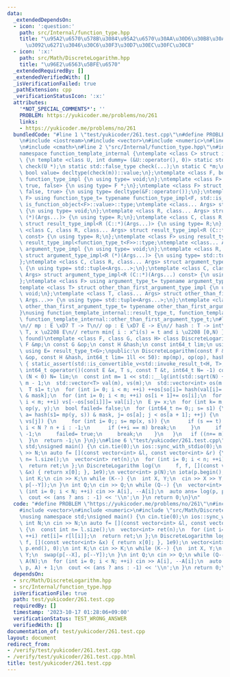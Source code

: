```yaml
---
data:
  _extendedDependsOn:
  - icon: ':question:'
    path: src/Internal/function_type.hpp
    title: "\u95A2\u6570\u578B\u3084\u95A2\u6570\u30AA\u30D6\u30B8\u30A7\u30AF\u30C8\
      \u3092\u6271\u3046\u30C6\u30F3\u30D7\u30EC\u30FC\u30C8"
  - icon: ':x:'
    path: src/Math/DiscreteLogarithm.hpp
    title: "\u96E2\u6563\u5BFE\u6570"
  _extendedRequiredBy: []
  _extendedVerifiedWith: []
  _isVerificationFailed: true
  _pathExtension: cpp
  _verificationStatusIcon: ':x:'
  attributes:
    '*NOT_SPECIAL_COMMENTS*': ''
    PROBLEM: https://yukicoder.me/problems/no/261
    links:
    - https://yukicoder.me/problems/no/261
  bundledCode: "#line 1 \"test/yukicoder/261.test.cpp\"\n#define PROBLEM \"https://yukicoder.me/problems/no/261\"\
    \n#include <iostream>\n#include <vector>\n#include <numeric>\n#line 2 \"src/Math/DiscreteLogarithm.hpp\"\
    \n#include <cmath>\n#line 2 \"src/Internal/function_type.hpp\"\n#include <type_traits>\n\
    namespace function_template_internal {\ntemplate <class C> struct is_function_object\
    \ {\n template <class U, int dummy= (&U::operator(), 0)> static std::true_type\
    \ check(U *);\n static std::false_type check(...);\n static C *m;\n static constexpr\
    \ bool value= decltype(check(m))::value;\n};\ntemplate <class F, bool, bool> struct\
    \ function_type_impl {\n using type= void;\n};\ntemplate <class F> struct function_type_impl<F,\
    \ true, false> {\n using type= F *;\n};\ntemplate <class F> struct function_type_impl<F,\
    \ false, true> {\n using type= decltype(&F::operator());\n};\ntemplate <class\
    \ F> using function_type_t= typename function_type_impl<F, std::is_function_v<F>,\
    \ is_function_object<F>::value>::type;\ntemplate <class... Args> struct result_type_impl\
    \ {\n using type= void;\n};\ntemplate <class R, class... Args> struct result_type_impl<R\
    \ (*)(Args...)> {\n using type= R;\n};\ntemplate <class C, class R, class... Args>\
    \ struct result_type_impl<R (C::*)(Args...)> {\n using type= R;\n};\ntemplate\
    \ <class C, class R, class... Args> struct result_type_impl<R (C::*)(Args...)\
    \ const> {\n using type= R;\n};\ntemplate <class F> using result_type_t= typename\
    \ result_type_impl<function_type_t<F>>::type;\ntemplate <class... Args> struct\
    \ argument_type_impl {\n using type= void;\n};\ntemplate <class R, class... Args>\
    \ struct argument_type_impl<R (*)(Args...)> {\n using type= std::tuple<Args...>;\n\
    };\ntemplate <class C, class R, class... Args> struct argument_type_impl<R (C::*)(Args...)>\
    \ {\n using type= std::tuple<Args...>;\n};\ntemplate <class C, class R, class...\
    \ Args> struct argument_type_impl<R (C::*)(Args...) const> {\n using type= std::tuple<Args...>;\n\
    };\ntemplate <class F> using argument_type_t= typename argument_type_impl<function_type_t<F>>::type;\n\
    template <class T> struct other_than_first_argument_type_impl {\n using type=\
    \ void;\n};\ntemplate <class T, class... Args> struct other_than_first_argument_type_impl<std::tuple<T,\
    \ Args...>> {\n using type= std::tuple<Args...>;\n};\ntemplate <class T> using\
    \ other_than_first_argument_type_t= typename other_than_first_argument_type_impl<T>::type;\n\
    }\nusing function_template_internal::result_type_t, function_template_internal::argument_type_t,\
    \ function_template_internal::other_than_first_argument_type_t;\n#line 5 \"src/Math/DiscreteLogarithm.hpp\"\
    \n// mp : E \xD7 T -> T\n// op : E \xD7 E -> E\n// hash : T -> int\n// s,t \u2208\
    \ T, x \u2208 E\n// return min{ i : x^i(s) = t and i \u2208 [0,N) } or -1 (not\
    \ found)\ntemplate <class F, class G, class H> class DiscreteLogarithm {\n const\
    \ F &mp;\n const G &op;\n const H &hash;\n const int64_t lim;\n using T= result_type_t<F>;\n\
    \ using E= result_type_t<G>;\npublic:\n DiscreteLogarithm(const F &mp, const G\
    \ &op, const H &hash, int64_t lim= 1ll << 50): mp(mp), op(op), hash(hash), lim(lim)\
    \ { static_assert(std::is_convertible_v<std::invoke_result_t<H, T>, int>); }\n\
    \ int64_t operator()(const E &x, T s, const T &t, int64_t N= -1) const {\n  if\
    \ (N < 0) N= lim;\n  const int m= 1 << std::__lg(int(std::sqrt(N) + 1)), mask=\
    \ m - 1;\n  std::vector<T> val(m), vs(m);\n  std::vector<int> os(m + 1), so(m);\n\
    \  T s1= t;\n  for (int i= 0; i < m; ++i) ++os[so[i]= hash(val[i]= s1= mp(x, s1))\
    \ & mask];\n  for (int i= 0; i < m; ++i) os[i + 1]+= os[i];\n  for (int i= 0;\
    \ i < m; ++i) vs[--os[so[i]]]= val[i];\n  E y= x;\n  for (int k= m; k>>= 1;) y=\
    \ op(y, y);\n  bool failed= false;\n  for (int64_t n= 0;; s= s1) {\n   for (int\
    \ a= hash(s1= mp(y, s)) & mask, j= os[a]; j < os[a + 1]; ++j) {\n    if (s1 ==\
    \ vs[j]) {\n     for (int i= 0;; s= mp(x, s)) {\n      if (s == t) return n +\
    \ i < N ? n + i : -1;\n      if (++i == m) break;\n     }\n     if (failed) return\
    \ -1;\n     failed= true;\n     break;\n    }\n   }\n   if ((n+= m) >= N) break;\n\
    \  }\n  return -1;\n }\n};\n#line 6 \"test/yukicoder/261.test.cpp\"\nusing namespace\
    \ std;\nsigned main() {\n cin.tie(0);\n ios::sync_with_stdio(0);\n int N;\n cin\
    \ >> N;\n auto f= [](const vector<int> &l, const vector<int> &r) {\n  const int\
    \ n= l.size();\n  vector<int> ret(n);\n  for (int i= 0; i < n; ++i) ret[i]= r[l[i]];\n\
    \  return ret;\n };\n DiscreteLogarithm log(\n     f, f, [](const vector<int>\
    \ &x) { return x[0]; }, 1e9);\n vector<int> p(N);\n iota(p.begin(), p.end(), 0);\n\
    \ int K;\n cin >> K;\n while (K--) {\n  int X, Y;\n  cin >> X >> Y;\n  swap(p[--X],\
    \ p[--Y]);\n }\n int Q;\n cin >> Q;\n while (Q--) {\n  vector<int> A(N);\n  for\
    \ (int i= 0; i < N; ++i) cin >> A[i], --A[i];\n  auto ans= log(p, p, A) + 1;\n\
    \  cout << (ans ? ans : -1) << '\\n';\n }\n return 0;\n}\n"
  code: "#define PROBLEM \"https://yukicoder.me/problems/no/261\"\n#include <iostream>\n\
    #include <vector>\n#include <numeric>\n#include \"src/Math/DiscreteLogarithm.hpp\"\
    \nusing namespace std;\nsigned main() {\n cin.tie(0);\n ios::sync_with_stdio(0);\n\
    \ int N;\n cin >> N;\n auto f= [](const vector<int> &l, const vector<int> &r)\
    \ {\n  const int n= l.size();\n  vector<int> ret(n);\n  for (int i= 0; i < n;\
    \ ++i) ret[i]= r[l[i]];\n  return ret;\n };\n DiscreteLogarithm log(\n     f,\
    \ f, [](const vector<int> &x) { return x[0]; }, 1e9);\n vector<int> p(N);\n iota(p.begin(),\
    \ p.end(), 0);\n int K;\n cin >> K;\n while (K--) {\n  int X, Y;\n  cin >> X >>\
    \ Y;\n  swap(p[--X], p[--Y]);\n }\n int Q;\n cin >> Q;\n while (Q--) {\n  vector<int>\
    \ A(N);\n  for (int i= 0; i < N; ++i) cin >> A[i], --A[i];\n  auto ans= log(p,\
    \ p, A) + 1;\n  cout << (ans ? ans : -1) << '\\n';\n }\n return 0;\n}"
  dependsOn:
  - src/Math/DiscreteLogarithm.hpp
  - src/Internal/function_type.hpp
  isVerificationFile: true
  path: test/yukicoder/261.test.cpp
  requiredBy: []
  timestamp: '2023-10-17 01:28:06+09:00'
  verificationStatus: TEST_WRONG_ANSWER
  verifiedWith: []
documentation_of: test/yukicoder/261.test.cpp
layout: document
redirect_from:
- /verify/test/yukicoder/261.test.cpp
- /verify/test/yukicoder/261.test.cpp.html
title: test/yukicoder/261.test.cpp
---
```

